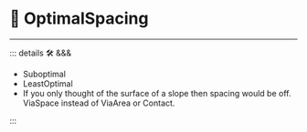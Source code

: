 # 🔻 <via>OptimalSpacing</via>

---

<!-- =================================================== -->
<!-- =================================================== -->
<!-- =================================================== -->
<!-- =================================================== -->
<!-- =================================================== -->
::: details 🛠 <dev>&&&</dev>

- Suboptimal
- LeastOptimal
- If you only thought of the surface of a slope then spacing would be off. ViaSpace instead of ViaArea or Contact.

:::

